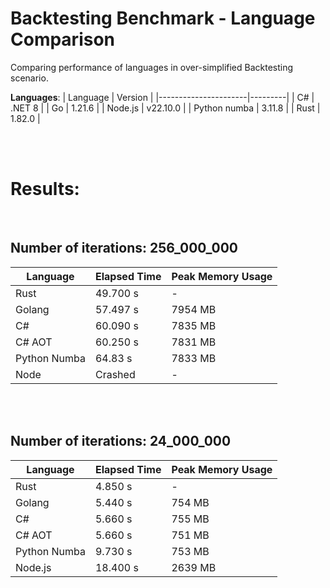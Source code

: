 # Backtesting Benchmark - Language Comparison
Comparing performance of languages in over-simplified Backtesting scenario.

**Languages**: 
| Language             | Version |
|----------------------|---------|
| C#  | .NET 8 |
| Go | 1.21.6 |
| Node.js | v22.10.0 |
| Python numba | 3.11.8 |
| Rust | 1.82.0 |


</br></br>

# Results:
</br>


## Number of iterations: 256_000_000

| Language      | Elapsed Time | Peak Memory Usage |
|---------------|--------------|-------------------|
| Rust          | 49.700 s     | -                 |
| Golang        | 57.497 s     | 7954 MB           |
| C#       | 60.090 s     | 7835 MB           |
| C#  AOT  | 60.250 s     | 7831 MB           |
| Python Numba  | 64.83 s      | 7833 MB        |
| Node          | Crashed      | -                 |

</br></br>
## Number of iterations: 24_000_000

| Language             | Elapsed Time | Peak Memory Usage |
|----------------------|--------------|-------------------|
| Rust                 | 4.850 s      | -                 |
| Golang               | 5.440 s      | 754 MB            |
| C#             | 5.660 s      | 755 MB            |
| C# AOT         | 5.660 s      | 751 MB            |
| Python Numba         | 9.730 s      | 753 MB          |
| Node.js              | 18.400 s     | 2639 MB         |



